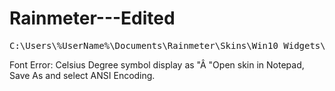 # Rainmeter---Edited

<pre>
C:\Users\%UserName%\Documents\Rainmeter\Skins\Win10 Widgets\@Resources\Performance Templates
</pre>

Font Error: Celsius Degree symbol display as "Â
"Open skin in Notepad, Save As and select ANSI Encoding.
